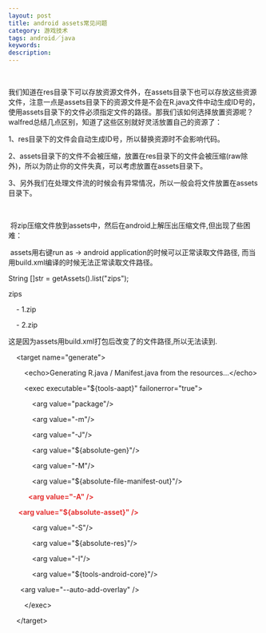 ```yaml
---
layout: post
title: android assets常见问题
category: 游戏技术
tags: android／java
keywords: 
description: 
---
```


 

我们知道在res目录下可以存放资源文件外，在assets目录下也可以存放这些资源文件，注意一点是assets目录下的资源文件是不会在R.java文件中动生成ID号的，使用assets目录下的文件必须指定文件的路径。那我们该如何选择放置资源呢？walfred总结几点区别，知道了这些区别就好灵活放置自己的资源了： 

1、res目录下的文件会自动生成ID号，所以替换资源时不会影响代码。

2、assets目录下的文件不会被压缩，放置在res目录下的文件会被压缩(raw除外)，所以为防止你的文件失真，可以考虑放置在assets目录下。

3、另外我们在处理文件流的时候会有异常情况，所以一般会将文件放置在assets目录下。

 

 将zip压缩文件放到assets中，然后在android上解压出压缩文件,但出现了些困难：

 assets用右键run as -\> android application的时候可以正常读取文件路径,
而当用build.xml编译的时候无法正常读取文件路径。

String []str = getAssets().list("zips");

zips

    - 1.zip

    - 2.zip

这是因为assets用build.xml打包后改变了的文件路径,所以无法读到.

    \<target name="generate"\>

        \<echo\>Generating R.java / Manifest.java from the resources...\</echo\>

        \<exec executable="\${tools-aapt}" failonerror="true"\>

            \<arg value="package"/\>

            \<arg value="-m"/\>

            \<arg value="-J"/\>

            \<arg value="\${absolute-gen}"/\>

            \<arg value="-M"/\>

            \<arg value="\${absolute-file-manifest-out}"/\>

**<span style="color:#e53333;">            \<arg value="-A" /\></span>**

**<span
style="color:#e53333;">      \<arg value="\${absolute-asset}" /\></span>**

            \<arg value="-S"/\>

            \<arg value="\${absolute-res}"/\>

            \<arg value="-I"/\>

            \<arg value="\${tools-android-core}"/\>

      \<arg value="--auto-add-overlay" /\>

        \</exec\>

    \</target\>








